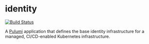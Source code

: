 # identity

[![Build Status](https://travis-ci.org/BroomeVideo/identity.svg?branch=master)](https://travis-ci.org/BroomeVideo/identity)

A [Pulumi](https://www.pulumi.com/) application that defines the base identity infrastructure for a managed, CI/CD-enabled Kubernetes infrastructure.
